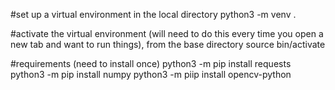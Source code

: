 #set up a virtual environment in the local directory
python3 -m venv .

#activate the virtual environment (will need to do this every time you open a new tab and want to run things), from the base directory
source bin/activate

#requirements (need to install once)
python3 -m pip install requests
python3 -m pip install numpy
python3 -m piip install opencv-python
